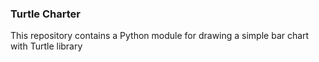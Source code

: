### Turtle Charter

This repository contains a Python module for drawing a simple bar chart with Turtle library
